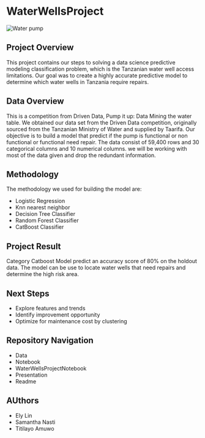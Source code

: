 # WaterWellsProject
![Water pump](https://static.wikia.nocookie.net/dayz_gamepedia/images/2/29/WaterPump_Blue_1a.png/revision/latest/scale-to-width-down/1000?cb=20200902182842)

## Project Overview
This project contains our steps to solving a data science predictive modeling classification problem, which is the Tanzanian water well access limitations. Our goal was to create a highly accurate predictive model to determine which water wells in Tanzania require repairs.

## Data Overview
This is a competition from Driven Data, Pump it up: Data Mining the water table. We obtained our data set from the Driven Data competition, originally sourced from the Tanzanian Ministry of Water and supplied by Taarifa. Our objective is to build a model that predict if the pump is functional or non functional or functional need repair. The data consist of 59,400 rows and 30 categorical columns and 10 numerical columns. we will be working with most of the data given and drop the redundant information.

## Methodology
The methodology we used for building the model are:
- Logistic Regression
- Knn nearest neighbor
- Decision Tree Classifier
- Random Forest Classifier
- CatBoost Classifier

## Project Result
Category Catboost Model predict an accuracy score of 80% on the holdout data. The model can be use to locate water wells that need repairs and determine the high risk area.

## Next Steps
- Explore features and trends
- Identify improvement opportunity
- Optimize for maintenance cost by clustering

## Repository Navigation
- Data
- Notebook
- WaterWellsProjectNotebook
- Presentation
- Readme

## AUthors
- Ely Lin
- Samantha Nasti
- Titilayo Amuwo
